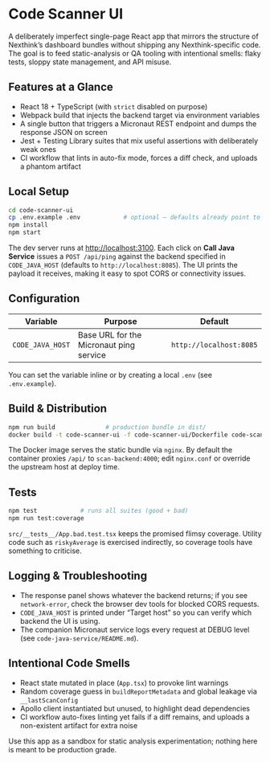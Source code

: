 # Code Scanner UI

A deliberately imperfect single-page React app that mirrors the structure of Nexthink’s dashboard bundles without shipping any Nexthink-specific code. The goal is to feed static-analysis or QA tooling with intentional smells: flaky tests, sloppy state management, and API misuse.

## Features at a Glance

- React 18 + TypeScript (with `strict` disabled on purpose)
- Webpack build that injects the backend target via environment variables
- A single button that triggers a Micronaut REST endpoint and dumps the response JSON on screen
- Jest + Testing Library suites that mix useful assertions with deliberately weak ones
- CI workflow that lints in auto-fix mode, forces a diff check, and uploads a phantom artifact

## Local Setup

```bash
cd code-scanner-ui
cp .env.example .env            # optional – defaults already point to localhost
npm install
npm start
```

The dev server runs at [http://localhost:3100](http://localhost:3100). Each click on **Call Java Service** issues a `POST /api/ping` against the backend specified in `CODE_JAVA_HOST` (defaults to `http://localhost:8085`). The UI prints the payload it receives, making it easy to spot CORS or connectivity issues.

## Configuration

| Variable        | Purpose                                        | Default               |
|-----------------|------------------------------------------------|-----------------------|
| `CODE_JAVA_HOST` | Base URL for the Micronaut ping service        | `http://localhost:8085` |

You can set the variable inline or by creating a local `.env` (see `.env.example`).

## Build & Distribution

```bash
npm run build              # production bundle in dist/
docker build -t code-scanner-ui -f code-scanner-ui/Dockerfile code-scanner-ui
```

The Docker image serves the static bundle via `nginx`. By default the container proxies `/api/` to `scan-backend:4000`; edit `nginx.conf` or override the upstream host at deploy time.

## Tests

```bash
npm test            # runs all suites (good + bad)
npm run test:coverage
```

`src/__tests__/App.bad.test.tsx` keeps the promised flimsy coverage. Utility code such as `riskyAverage` is exercised indirectly, so coverage tools have something to criticise.

## Logging & Troubleshooting

- The response panel shows whatever the backend returns; if you see `network-error`, check the browser dev tools for blocked CORS requests.
- `CODE_JAVA_HOST` is printed under “Target host” so you can verify which backend the UI is using.
- The companion Micronaut service logs every request at DEBUG level (see `code-java-service/README.md`).

## Intentional Code Smells

- React state mutated in place (`App.tsx`) to provoke lint warnings
- Random coverage guess in `buildReportMetadata` and global leakage via `__lastScanConfig`
- Apollo client instantiated but unused, to highlight dead dependencies
- CI workflow auto-fixes linting yet fails if a diff remains, and uploads a non-existent artifact for extra noise

Use this app as a sandbox for static analysis experimentation; nothing here is meant to be production grade.
